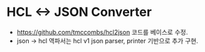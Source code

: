 # HCL <-> JSON Converter
* https://github.com/tmccombs/hcl2json 코드를 베이스로 수정.
* json -> hcl 역파서는 hcl v1 json parser, printer 기반으로 추가 구현.
